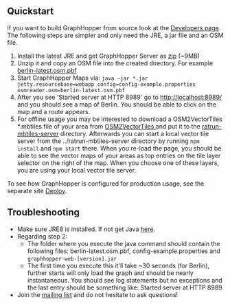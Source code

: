 ## Quickstart

If you want to build GraphHopper from source look at the [Developers page](../core/quickstart-from-source.md). 
The following steps are simpler and only need the JRE, a jar file and an OSM file.

 1. Install the latest JRE and get GraphHopper Server as [zip](https://oss.sonatype.org/content/groups/public/com/graphhopper/graphhopper-web/0.8-SNAPSHOT/) (~9MB)
 2. Unzip it and copy an OSM file into the created directory. For example [berlin-latest.osm.pbf](http://download.geofabrik.de/europe/germany/berlin.html)
 3. Start GraphHopper Maps via: `java -jar *.jar jetty.resourcebase=webapp config=config-example.properties osmreader.osm=berlin-latest.osm.pbf`
 4. After you see 'Started server at HTTP 8989' go to [http://localhost:8989/](http://localhost:8989/) and you should see a map of Berlin. You should be able to click on the map and a route appears.
 5. For offline usage you may be interested to download a OSM2VectorTiles *.mbtiles file of your area from [OSM2VectorTiles ](http://osm2vectortiles.org/downloads/) and put it to the [ratrun-mbtiles-server](https://github.com/ratrun/graphhopper/tree/master/ratrun-mbtiles-server) directory.
    Afterwards you can start a local vector tile server from the ../ratrun-mbtiles-server directory by running `npm install` and `npm start` there.
    When you re-load the page, you should be able to see the vector maps of your areas as top entries on the tile layer selector on the right of the map. When you choose one of these layers, you are using your local vector tile server.

To see how GraphHopper is configured for production usage, see the separate site [Deploy](./../core/deploy.md).

## Troubleshooting

 * Make sure JRE8 is installed. If not get Java [here](http://java.com).
 * Regarding step 2:
    * The folder where you execute the java command should contain the following files: berlin-latest.osm.pbf, config-example.properties and `graphhopper-web-[version].jar`
    * The first time you execute this it'll take ~30 seconds (for Berlin), further starts will only load the graph and should be nearly instantaneous. You should see log statements but no exceptions and the last entry should be something like: Started server at HTTP 8989
 * Join the [mailing list](http://graphhopper.com/#developers) and do not hesitate to ask questions!
